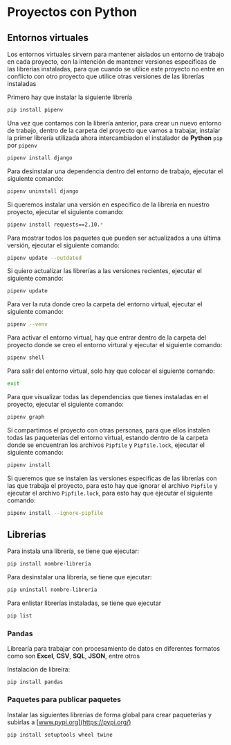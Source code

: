 # Proyectos con Python

## Entornos virtuales

Los entornos virtuales sirvern para mantener aislados un entorno de trabajo en cada proyecto, con la intención de mantener versiones especificas de las librerías instaladas, para que cuando se utilice este proyecto no entre en conflicto con otro proyecto que utilice otras versiones de las librerías instaladas

Primero hay que instalar la siguiente librería

```bash
pip install pipenv
```

Una vez que contamos con la librería anterior, para crear un nuevo entorno de trabajo, dentro de la carpeta del proyecto que vamos a trabajar, instalar la primer librería utilizada ahora intercambiadon el instalador de **Python** `pip` por `pipenv`

```bash
pipenv install django
```

Para desinstalar una dependencia dentro del entorno de trabajo, ejecutar el siguiente comando:

```bash
pipenv uninstall django
```

Si queremos instalar una versión en especifico de la librería en nuestro proyecto, ejecutar el siguiente comando:

```bash
pipenv install requests==2.10.*
```

Para mostrar todos los paquetes que pueden ser actualizados a una última versión, ejecutar el siguiente comando:

```bash
pipenv update --outdated
```

Si quiero actualizar las librerías a las versiones recientes, ejecutar el siguiente comando:

```bash
pipenv update
```

Para ver la ruta donde creo la carpeta del entorno virtual, ejecutar el siguiente comando:

```bash
pipenv --venv
```

Para activar el entorno virtual, hay que entrar dentro de la carpeta del proyecto donde se creo el entorno virtural y ejecutar el siguiente comando:

```bash
pipenv shell
```

Para salir del entorno virtual, solo hay que colocar el siguiente comando:

```bash
exit
```

Para que visualizar todas las dependencias que tienes instaladas en el proyecto, ejecutar el siguiente comando:

```bash
pipenv graph
```

Si compartimos el proyecto con otras personas, para que ellos instalen todas las paqueterías del entorno virtual, estando dentro de la carpeta donde se encuentran los archivos `Pipfile` y `Pipfile.lock`, ejecutar el siguiente comando:

```bash
pipenv install
```

Si queremos que se instalen las versiones especificas de las librerías con las que trabaja el proyecto, para esto hay que ignorar el archivo `Pipfile` y ejecutar el archivo `Pipfile.lock`, para esto hay que ejecutar el siguiente comando:

```bash
pipenv install --ignore-pipfile
```

## Librerias

Para instala una librería, se tiene que ejecutar:

```bash
pip install nombre-librería
```

Para desinstalar una librería, se tiene que ejecutar:

```bash
pip uninstall nombre-libreria
```

Para enlistar librerías instaladas, se tiene que ejecutar

```bash
pip list
```

### Pandas

Librearía para trabajar con procesamiento de datos en diferentes formatos como son **Excel**, **CSV**, **SQL**, **JSON**, entre otros

Instalación de libreíra:

```dash
pip install pandas
```

### Paquetes para publicar paquetes 

Instalar las siguientes librerías de forma global para crear paqueterias y subirlas a [www.pypi.org](https://pypi.org/)

```bash
pip install setuptools wheel twine
```
